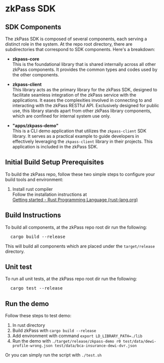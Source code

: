 # zkPass SDK

## SDK Components

The zkPass SDK is composed of several components, each serving a distinct role in the system. At the repo root directory, there are subdirectories that correspond to SDK components. Here's a breakdown:

- **zkpass-core**  
  This is the foundational library that is shared internally across all other zkPass components. It provides the common types and codes used by the other components.

- **zkpass-client**  
  This library acts as the primary library for the zkPass SDK, designed to facilitate seamless integration of the zkPass service with the applications. It eases the complexities involved in connecting to and interacting with the zkPass RESTful API. Exclusively designed for public use, this library stands apart from other zkPass library components, which are confined for internal system use only.

- **"apps/zkpass-demo"**  
  This is a CLI demo application that utilizes the `zkpass-client` SDK library. It serves as a practical example to guide developers in effectively leveraging the `zkpass-client` library in their projects. This application is included in the zkPass SDK.

## Initial Build Setup Prerequisites

To build the zkPass repo, follow these two simple steps to configure your build tools and environment:

1. Install rust compiler  
   Follow the installation instructions at  
   [Getting started - Rust Programming Language (rust-lang.org)](https://www.rust-lang.org/learn/get-started)

## Build Instructions

To build all components, at the zkPass repo root dir run the following:

<pre>
  cargo build --release  
</pre>

This will build all components which are placed under the `target/release` directory.

## Unit test

To run all unit tests, at the zkPass repo root dir run the following:

<pre>
  cargo test --release  
</pre>

## Run the demo

Follow these steps to test demo:

1. In rust directory
2. Build zkPass with `cargo build --release`
3. Add environment with command `export LD_LIBRARY_PATH=./lib`
4. Run the demo with `./target/release/zkpass-demo r0 test/data/dewi-profile-wrong.json test/data/bca-insurance-dewi-dvr.json`

Or you can simply run the script with `./test.sh`
